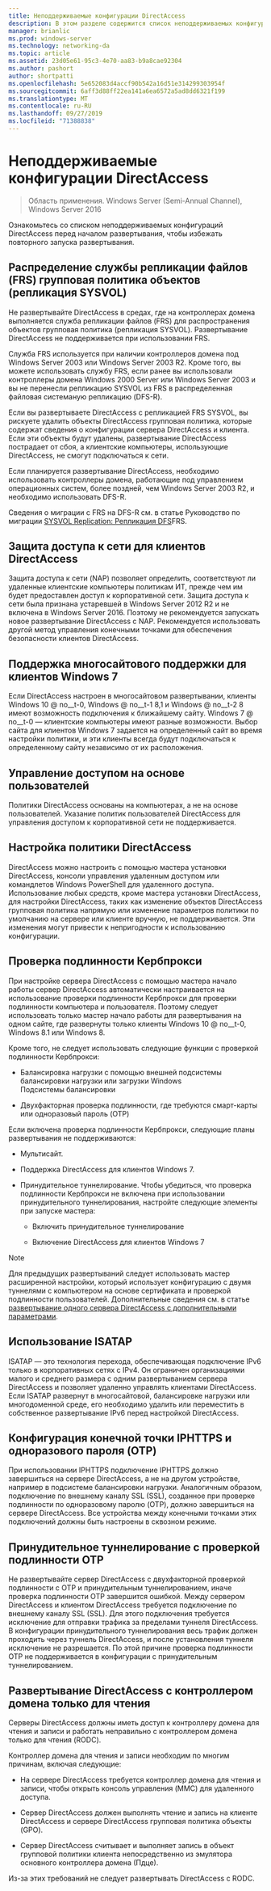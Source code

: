 ```yaml
---
title: Неподдерживаемые конфигурации DirectAccess
description: В этом разделе содержится список неподдерживаемых конфигураций DirectAccess в Windows Server 2016.
manager: brianlic
ms.prod: windows-server
ms.technology: networking-da
ms.topic: article
ms.assetid: 23d05e61-95c3-4e70-aa83-b9a8cae92304
ms.author: pashort
author: shortpatti
ms.openlocfilehash: 5e652083d4accf90b542a16d51e314299303954f
ms.sourcegitcommit: 6aff3d88ff22ea141a6ea6572a5ad8dd6321f199
ms.translationtype: MT
ms.contentlocale: ru-RU
ms.lasthandoff: 09/27/2019
ms.locfileid: "71388838"
---
```

# <a name="directaccess-unsupported-configurations"></a>Неподдерживаемые конфигурации DirectAccess

>Область применения. Windows Server (Semi-Annual Channel), Windows Server 2016

Ознакомьтесь со списком неподдерживаемых конфигураций DirectAccess перед началом развертывания, чтобы избежать повторного запуска развертывания.  

## <a name="bkmk_frs"></a>Распределение службы репликации файлов (FRS) групповая политика объектов (репликация SYSVOL)  
Не развертывайте DirectAccess в средах, где на контроллерах домена выполняется служба репликации файлов (FRS) для распространения объектов групповая политика (репликация SYSVOL). Развертывание DirectAccess не поддерживается при использовании FRS.  
  
Служба FRS используется при наличии контроллеров домена под Windows Server 2003 или Windows Server 2003 R2. Кроме того, вы можете использовать службу FRS, если ранее вы использовали контроллеры домена Windows 2000 Server или Windows Server 2003 и вы не перенесли репликацию SYSVOL из FRS в распределенная файловая системаную репликацию (DFS-R).  
  
Если вы развертываете DirectAccess с репликацией FRS SYSVOL, вы рискуете удалить объекты DirectAccess групповая политика, которые содержат сведения о конфигурации сервера DirectAccess и клиента. Если эти объекты будут удалены, развертывание DirectAccess пострадает от сбоя, а клиентские компьютеры, использующие DirectAccess, не смогут подключаться к сети.  
  
Если планируется развертывание DirectAccess, необходимо использовать контроллеры домена, работающие под управлением операционных систем, более поздней, чем Windows Server 2003 R2, и необходимо использовать DFS-R.  
  
Сведения о миграции с FRS на DFS-R см. в статье Руководство по миграции [SYSVOL Replication: Репликация DFS](https://technet.microsoft.com/library/dd640019(v=ws.10).aspx)FRS.  
  
## <a name="bkmk_nap"></a>Защита доступа к сети для клиентов DirectAccess  
Защита доступа к сети (NAP) позволяет определить, соответствуют ли удаленные клиентские компьютеры политикам ИТ, прежде чем им будет предоставлен доступ к корпоративной сети. Защита доступа к сети была признана устаревшей в Windows Server 2012 R2 и не включена в Windows Server 2016. Поэтому не рекомендуется запускать новое развертывание DirectAccess с NAP. Рекомендуется использовать другой метод управления конечными точками для обеспечения безопасности клиентов DirectAccess.  
  
## <a name="bkmk_multi"></a>Поддержка многосайтового поддержки для клиентов Windows 7  
Если DirectAccess настроен в многосайтовом развертывании, клиенты Windows 10 @ no__t-0, Windows @ no__t-1 8,1 и Windows @ no__t-2 8 имеют возможность подключения к ближайшему сайту.  Windows 7 @ no__t-0 — клиентские компьютеры имеют разные возможности. Выбор сайта для клиентов Windows 7 задается на определенный сайт во время настройки политики, и эти клиенты всегда будут подключаться к определенному сайту независимо от их расположения.  
  
## <a name="bkmk_user"></a>Управление доступом на основе пользователей  
Политики DirectAccess основаны на компьютерах, а не на основе пользователей. Указание политик пользователей DirectAccess для управления доступом к корпоративной сети не поддерживается.  
  
## <a name="bkmk_policy"></a>Настройка политики DirectAccess  
DirectAccess можно настроить с помощью мастера установки DirectAccess, консоли управления удаленным доступом или командлетов Windows PowerShell для удаленного доступа. Использование любых средств, кроме мастера установки DirectAccess, для настройки DirectAccess, таких как изменение объектов DirectAccess групповая политика напрямую или изменение параметров политики по умолчанию на сервере или клиенте вручную, не поддерживается. Эти изменения могут привести к непригодности к использованию конфигурации.  
  
## <a name="bkmk_kerb"></a>Проверка подлинности Кербпрокси  
При настройке сервера DirectAccess с помощью мастера начало работы сервер DirectAccess автоматически настраивается на использование проверки подлинности Кербпрокси для проверки подлинности компьютера и пользователя. Поэтому следует использовать только мастер начало работы для развертывания на одном сайте, где развернуты только клиенты Windows 10 @ no__t-0, Windows 8.1 или Windows 8.  
  
Кроме того, не следует использовать следующие функции с проверкой подлинности Кербпрокси:  
  
-   Балансировка нагрузки с помощью внешней подсистемы балансировки нагрузки или загрузки Windows   
    Подсистемы балансировки  
  
-   Двухфакторная проверка подлинности, где требуются смарт-карты или одноразовый пароль (OTP)  
  
Если включена проверка подлинности Кербпрокси, следующие планы развертывания не поддерживаются:  
  
-   Мультисайт.  
  
-   Поддержка DirectAccess для клиентов Windows 7.  
  
-   Принудительное туннелирование. Чтобы убедиться, что проверка подлинности Кербпрокси не включена при использовании принудительного туннелирования, настройте следующие элементы при запуске мастера:  
  
    -   Включить принудительное туннелирование  
  
    -   Включение DirectAccess для клиентов Windows 7  
  
> [!NOTE]  
> Для предыдущих развертываний следует использовать мастер расширенной настройки, который использует конфигурацию с двумя туннелями с компьютером на основе сертификата и проверкой подлинности пользователей. Дополнительные сведения см. в статье [развертывание одного сервера DirectAccess с дополнительными параметрами](../../remote-access/directaccess/single-server-advanced/Deploy-a-Single-DirectAccess-Server-with-Advanced-Settings.md).  
  
## <a name="bkmk_isa"></a>Использование ISATAP  
ISATAP — это технология перехода, обеспечивающая подключение IPv6 только в корпоративных сетях с IPv4. Он ограничен организациями малого и среднего размера с одним развертыванием сервера DirectAccess и позволяет удаленно управлять клиентами DirectAccess. Если ISATAP развернут в многосайтовой, балансировке нагрузки или многодоменной среде, его необходимо удалить или переместить в собственное развертывание IPv6 перед настройкой DirectAccess.  
  
## <a name="bkmk_iphttps"></a>Конфигурация конечной точки IPHTTPS и одноразового пароля (OTP)  
При использовании IPHTTPS подключение IPHTTPS должно завершиться на сервере DirectAccess, а не на другом устройстве, например в подсистеме балансировки нагрузки. Аналогичным образом, подключение по внешнему каналу SSL (SSL), созданное при проверке подлинности по одноразовому паролю (OTP), должно завершиться на сервере DirectAccess. Все устройства между конечными точками этих подключений должны быть настроены в сквозном режиме.  
  
## <a name="bkmk_ft"></a>Принудительное туннелирование с проверкой подлинности OTP  
Не развертывайте сервер DirectAccess с двухфакторной проверкой подлинности с OTP и принудительным туннелированием, иначе проверка подлинности OTP завершится ошибкой. Между сервером DirectAccess и клиентом DirectAccess требуется подключение по внешнему каналу SSL (SSL). Для этого подключения требуется исключение для отправки трафика за пределами туннеля DirectAccess. В конфигурации принудительного туннелирования весь трафик должен проходить через туннель DirectAccess, и после установления туннеля исключение не разрешается. По этой причине проверка подлинности OTP не поддерживается в конфигурации с принудительным туннелированием.  
  
## <a name="bkmk_rodc"></a>Развертывание DirectAccess с контроллером домена только для чтения  
Серверы DirectAccess должны иметь доступ к контроллеру домена для чтения и записи и работать неправильно с контроллером домена только для чтения (RODC).  
  
Контроллер домена для чтения и записи необходим по многим причинам, включая следующие:  
  
-   На сервере DirectAccess требуется контроллер домена для чтения и записи, чтобы открыть консоль управления (MMC) для удаленного доступа.  
  
-   Сервер DirectAccess должен выполнять чтение и запись на клиенте DirectAccess и сервере DirectAccess групповая политика объекты (GPO).  
  
-   Сервер DirectAccess считывает и выполняет запись в объект групповой политики клиента непосредственно из эмулятора основного контроллера домена (Пдце).  
  
Из-за этих требований не следует развертывать DirectAccess с RODC.  
  


